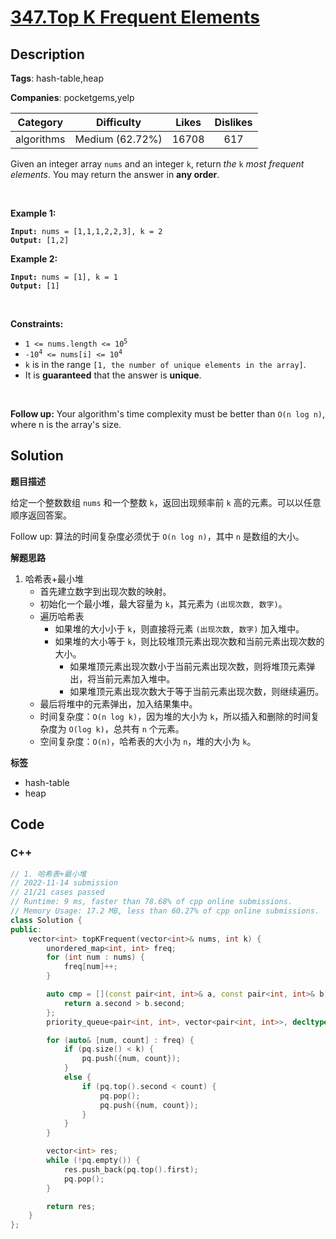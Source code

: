 # [347.Top K Frequent Elements](https://leetcode.com/problems/top-k-frequent-elements/description/)

## Description

**Tags**: hash-table,heap

**Companies**: pocketgems,yelp

|  Category  |   Difficulty    | Likes | Dislikes |
| :--------: | :-------------: | :---: | :------: |
| algorithms | Medium (62.72%) | 16708 |   617    |

<p>Given an integer array <code>nums</code> and an integer <code>k</code>, return <em>the</em> <code>k</code> <em>most frequent elements</em>. You may return the answer in <strong>any order</strong>.</p>
<p>&nbsp;</p>
<p><strong class="example">Example 1:</strong></p>
<pre><code><strong>Input:</strong> nums = [1,1,1,2,2,3], k = 2
<strong>Output:</strong> [1,2]</code></pre><p><strong class="example">Example 2:</strong></p>
<pre><code><strong>Input:</strong> nums = [1], k = 1
<strong>Output:</strong> [1]</code></pre>
<p>&nbsp;</p>
<p><strong>Constraints:</strong></p>
<ul>
  <li><code>1 &lt;= nums.length &lt;= 10<sup>5</sup></code></li>
  <li><code>-10<sup>4</sup> &lt;= nums[i] &lt;= 10<sup>4</sup></code></li>
  <li><code>k</code> is in the range <code>[1, the number of unique elements in the array]</code>.</li>
  <li>It is <strong>guaranteed</strong> that the answer is <strong>unique</strong>.</li>
</ul>
<p>&nbsp;</p>
<p><strong>Follow up:</strong> Your algorithm&#39;s time complexity must be better than <code>O(n log n)</code>, where n is the array&#39;s size.</p>

## Solution

**题目描述**

给定一个整数数组 `nums` 和一个整数 `k`，返回出现频率前 `k` 高的元素。可以以任意顺序返回答案。

Follow up: 算法的时间复杂度必须优于 `O(n log n)`，其中 `n` 是数组的大小。

**解题思路**

1. 哈希表+最小堆
   - 首先建立数字到出现次数的映射。
   - 初始化一个最小堆，最大容量为 `k`，其元素为 `(出现次数, 数字)`。
   - 遍历哈希表
     - 如果堆的大小小于 `k`，则直接将元素 `(出现次数, 数字)` 加入堆中。
     - 如果堆的大小等于 `k`，则比较堆顶元素出现次数和当前元素出现次数的大小。
       - 如果堆顶元素出现次数小于当前元素出现次数，则将堆顶元素弹出，将当前元素加入堆中。
       - 如果堆顶元素出现次数大于等于当前元素出现次数，则继续遍历。
   - 最后将堆中的元素弹出，加入结果集中。
   - 时间复杂度：`O(n log k)`，因为堆的大小为 `k`，所以插入和删除的时间复杂度为 `O(log k)`，总共有 `n` 个元素。
   - 空间复杂度：`O(n)`，哈希表的大小为 `n`，堆的大小为 `k`。

**标签**

- hash-table
- heap

<!-- code start -->
## Code

### C++

```cpp
// 1. 哈希表+最小堆
// 2022-11-14 submission
// 21/21 cases passed
// Runtime: 9 ms, faster than 78.68% of cpp online submissions.
// Memory Usage: 17.2 MB, less than 60.27% of cpp online submissions.
class Solution {
public:
    vector<int> topKFrequent(vector<int>& nums, int k) {
        unordered_map<int, int> freq;
        for (int num : nums) {
            freq[num]++;
        }

        auto cmp = [](const pair<int, int>& a, const pair<int, int>& b) {
            return a.second > b.second;
        };
        priority_queue<pair<int, int>, vector<pair<int, int>>, decltype(cmp)> pq(cmp);

        for (auto& [num, count] : freq) {
            if (pq.size() < k) {
                pq.push({num, count});
            }
            else {
                if (pq.top().second < count) {
                    pq.pop();
                    pq.push({num, count});
                }
            }
        }

        vector<int> res;
        while (!pq.empty()) {
            res.push_back(pq.top().first);
            pq.pop();
        }

        return res;
    }
};
```

<!-- code end -->
